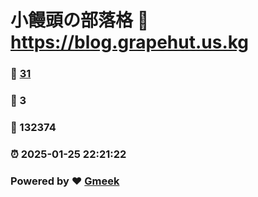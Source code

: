 # 小饅頭の部落格 :link: https://blog.grapehut.us.kg 
### :page_facing_up: [31](https://blog.grapehut.us.kg/tag.html) 
### :speech_balloon: 3 
### :hibiscus: 132374 
### :alarm_clock: 2025-01-25 22:21:22 
### Powered by :heart: [Gmeek](https://github.com/Meekdai/Gmeek)

